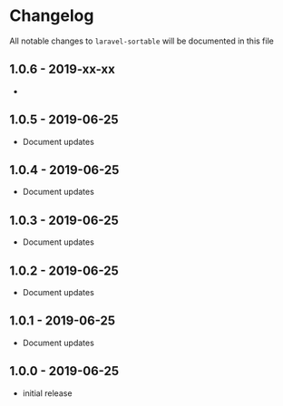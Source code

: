 # Changelog

All notable changes to `laravel-sortable` will be documented in this file

## 1.0.6 - 2019-xx-xx

- 

## 1.0.5 - 2019-06-25

- Document updates

## 1.0.4 - 2019-06-25

- Document updates

## 1.0.3 - 2019-06-25

- Document updates

## 1.0.2 - 2019-06-25

- Document updates

## 1.0.1 - 2019-06-25

- Document updates

## 1.0.0 - 2019-06-25

- initial release

